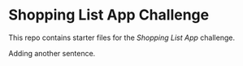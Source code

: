 # Shopping List App Challenge

This repo contains starter files for the *Shopping List App* challenge.

Adding another sentence.
